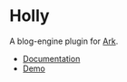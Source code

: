 # Holly

A blog-engine plugin for [Ark](https://github.com/dmulholl/ark).

* [Documentation](http://www.dmulholl.com/dev/holly.html)
* [Demo](http://www.dmulholl.com/demos/holly/)

